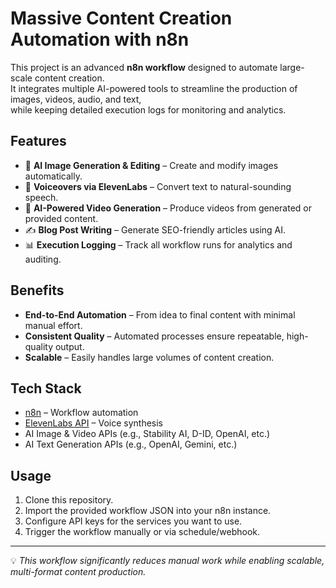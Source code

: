 # Massive Content Creation Automation with n8n

This project is an advanced **n8n workflow** designed to automate large-scale content creation.  
It integrates multiple AI-powered tools to streamline the production of images, videos, audio, and text,  
while keeping detailed execution logs for monitoring and analytics.

## Features

- 🎨 **AI Image Generation & Editing** – Create and modify images automatically.
- 🎤 **Voiceovers via ElevenLabs** – Convert text to natural-sounding speech.
- 🎥 **AI-Powered Video Generation** – Produce videos from generated or provided content.
- ✍ **Blog Post Writing** – Generate SEO-friendly articles using AI.
- 📊 **Execution Logging** – Track all workflow runs for analytics and auditing.

## Benefits

- **End-to-End Automation** – From idea to final content with minimal manual effort.  
- **Consistent Quality** – Automated processes ensure repeatable, high-quality output.  
- **Scalable** – Easily handles large volumes of content creation.

## Tech Stack

- [n8n](https://n8n.io/) – Workflow automation
- [ElevenLabs API](https://elevenlabs.io/) – Voice synthesis
- AI Image & Video APIs (e.g., Stability AI, D-ID, OpenAI, etc.)
- AI Text Generation APIs (e.g., OpenAI, Gemini, etc.)

## Usage

1. Clone this repository.
2. Import the provided workflow JSON into your n8n instance.
3. Configure API keys for the services you want to use.
4. Trigger the workflow manually or via schedule/webhook.

---

💡 *This workflow significantly reduces manual work while enabling scalable, multi-format content production.*
